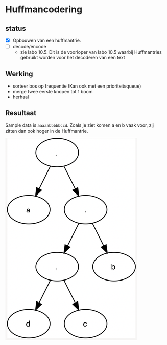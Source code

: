 # Huffmancodering


## status
- [x] Opbouwen van een huffmantrie.
- [ ] decode/encode
    - zie labo 10.5. Dit is de voorloper van labo 10.5 waarbij Huffmantries gebruikt worden voor het decoderen van een text

## Werking

- sorteer bos op frequentie  (Kan ook met een prioriteitsqueue)
- merge twee eerste knopen tot 1 boom
- herhaal

## Resultaat

Sample data is `aaaaabbbbbccd`. Zoals je ziet komen a en b vaak voor, zij zitten dan ook hoger in de Huffmantrie.

![](./HuffmanTrie.png)
